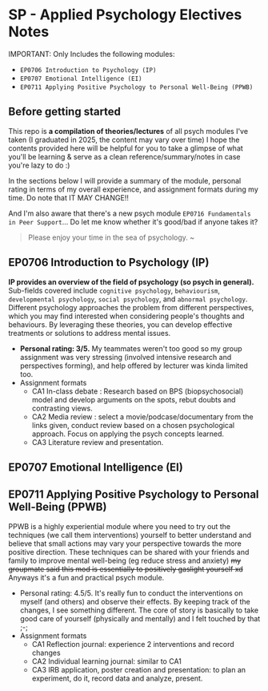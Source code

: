 # SP - Applied Psychology Electives Notes 
IMPORTANT: Only Includes the following modules: 
- `EP0706 Introduction to Psychology (IP)`
- `EP0707 Emotional Intelligence (EI)`
- `EP0711 Applying Positive Psychology to Personal Well-Being (PPWB)`

## Before getting started
This repo is **a compilation of theories/lectures** of all psych modules I've taken (I graduated in 2025, the content may vary over time) I hope the contents provided here will be helpful for you to take a glimpse of what you'll be learning & serve as a clean reference/summary/notes in case you're lazy to do :)

In the sections below I will provide a summary of the module, personal rating in terms of my overall experience, and assignment formats during my time. Do note that IT MAY CHANGE!!

And I'm also aware that there's a new psych module  `EP0716 Fundamentals in Peer Support`... Do let me know whether it's good/bad if anyone takes it?  

> Please enjoy your time in the sea of psychology. ~

## EP0706 Introduction to Psychology (IP)
**IP provides an overview of the field of psychology (so psych in general).** Sub-fields covered include `cognitive psychology`, `behaviourism`, `developmental psychology`, `social psychology`, and `abnormal psychology`. Different psychology approaches the problem from different perspectives, which you may find interested when considering people's thoughts and behaviours. By leveraging these theories, you can develop effective treatments or solutions to address mental issues.

- **Personal rating: 3/5.** My teammates weren't too good so my group assignment was very stressing (involved intensive research and perspectives forming), and help offered by lecturer was kinda limited too.
- Assignment formats
    - CA1 In-class debate : Research based on BPS (biopsychosocial) model and develop arguments on the spots, rebut doubts and contrasting views.
    - CA2 Media review : select a movie/podcase/documentary from the links given, conduct review based on a chosen psychological approach. Focus on applying the psych concepts learned.
    - CA3 Literature review and presentation.  

## EP0707 Emotional Intelligence (EI)

## EP0711 Applying Positive Psychology to Personal Well-Being (PPWB)
PPWB is a highly experiential module where you need to try out the techniques (we call them interventions) yourself to better understand and believe that small actions may vary your perspective towards the more positive direction. These techniques can be shared with your friends and family to improve mental well-being (eg reduce stress and anxiety) ~~my groupmate said this mod is essentially to positively  gaslight yourself xd~~ Anyways it's a fun and practical psych module.

- Personal rating: 4.5/5. It's really fun to conduct the interventions on myself (and others) and observe their effects. By keeping track of the changes, I see something different. The core of story is basically to take good care of yourself (physically and mentally) and I felt touched by that ;-;
- Assignment formats
    - CA1 Reflection journal: experience 2 interventions and record changes
    - CA2 Individual learning journal: similar to CA1
    - CA3 IRB application, poster creation and presentation: to plan an experiment, do it, record data and analyze, present. 